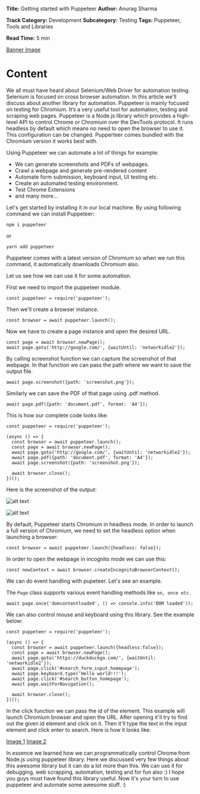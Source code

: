 <b>Title:</b> Getting started with Puppeteer
<b>Author:</b> Anurag Sharma

<b>Track Category:</b> Development
<b>Subcategory:</b> Testing
<b>Tags:</b> Puppeteer, Tools and Libraries

<b>Read Time:</b>  5 min

[Banner Image](https://www.dropbox.com/s/8s767jjsjkvje1z/software-762486_1280.jpg?dl=0)

# Content

We all must have heard about Selenium/Web Driver for automation testing. Selenium is focused on cross browser automation. In this article we'll discuss about another library for automation. Puppeteer is mainly focused on testing for Chromium. It’s a very useful tool for automation, testing and scraping web pages. Puppeteer is a Node.js library which provides a high-level API to control Chrome or Chromium over the DevTools protocol. It runs headless by default which means no need to open the browser to use it. This configuration can be changed. Pupperteer comes bundled with the Chromium version it works best with.

Using Puppeteer we can automate a lot of things for example:

 * We can generate screenshots and PDFs of webpages.
 * Crawl a webpage and generate pre-rendered content
 * Automate form submission, keyboard input, UI testing etc.
 * Create an automated testing environment. 
 * Test Chrome Extensions
 * and many more...

Let's get started by installing it in our local machine. By using following command we can install Puppeteer:

`npm i puppeteer`

or 

`yarn add puppeteer`

Puppeteer comes with a latest version of Chromium so when we run this command, it automatically downloads Chromium also.

Let us see how we can use it for some automation.

First we need to import the puppeteer module. 

`const puppeteer = require('puppeteer');`

Then we'll create a browser instance.

`const browser = await puppeteer.launch();`

Now we have to create a page instance and open the desired URL.

```
const page = await browser.newPage();
await page.goto('http://google.com/', {waitUntil: 'networkidle2'});
```

By calling screenshot function we can capture the screenshot of that webpage. In that function we can pass the path where we want to save the output file.

`await page.screenshot({path: 'screenshot.png'});`

Similarly we can save the PDF of that page using .pdf method.

`await page.pdf({path: 'document.pdf', format: 'A4'});`

This is how our complete code looks like:

```
const puppeteer = require('puppeteer');

(async () => {
  const browser = await puppeteer.launch();
  const page = await browser.newPage();
  await page.goto('http://google.com/', {waitUntil: 'networkidle2'});
  await page.pdf({path: 'document.pdf', format: 'A4'});
  await page.screenshot({path: 'screenshot.png'});

  await browser.close();
})();
```

Here is the screenshot of the output:

![alt text](https://www.dropbox.com/s/344hb3yyyxgcbje/Screen%20Shot%202019-12-26%20at%204.28.55%20PM.png?dl=0)

![alt text](https://www.dropbox.com/s/c6rdbqu19wlgyxb/Screen%20Shot%202019-12-26%20at%204.28.35%20PM.png?dl=0)

By default, Puppeteer starts Chromium in headless mode. In order to launch a full version of Chromium, we need to set the headless option when launching a browser:

`const browser = await puppeteer.launch({headless: false});`

In order to open the webpage in incognito mode we can use this:

`const newContext = await browser.createIncognitoBrowserContext();`

We can do event handling with pupeteer. Let's see an example. 

The `Page` class supports various event handling methods like `on, once etc.`

`await page.once('domcontentloaded', () => console.info('DOM loaded'));` 

We can also control mouse and keyboard using this library. See the example below:

```
const puppeteer = require('puppeteer');

(async () => {
  const browser = await puppeteer.launch({headless:false});
  const page = await browser.newPage();
  await page.goto('https://duckduckgo.com/', {waitUntil: 'networkidle2'});
  await page.click('#search_form_input_homepage');
  await page.keyboard.type('Hello world!!!');
  await page.click('#search_button_homepage');
  await page.waitForNavigation();

  await browser.close();
})();
```

In the click function we can pass the id of the element. This example will launch Chromium browser and open the URL. After opening it'll try to find out the given id element and click on it. Then it'll type the text in the input element and click enter to search. Here is how it looks like:

[Image 1](https://www.dropbox.com/s/hspydrg8faevfzo/Screen%20Shot%202019-12-19%20at%2010.25.30%20AM.png?dl=0)
[Image 2](https://www.dropbox.com/s/xoi3pqtp5mx7dsc/Screen%20Shot%202019-12-19%20at%2010.26.03%20AM.png?dl=0)

In essence we learned how we can programmatically control Chrome from Node.js using puppeteer library. Here we discussed very few things about this awesome library but it can do a lot more than this. We can use it for debugging, web scrapping, automation, testing and for fun also :)
I hope you guys must have found this library useful. Now it's your turn to use puppeteer and automate some awesome stuff. :)